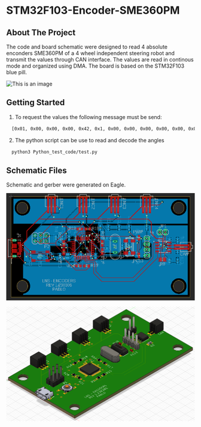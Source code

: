 # STM32F103-Encoder-SME360PM

## About The Project
The code and board schematic were designed to read 4 absolute enconders SME360PM of a 4 wheel independent steering robot and transmit the values through CAN interface. The values are read in continous mode and organized using DMA. The board is based on the STM32F103 blue pill.

![This is an image](images/real.png)


## Getting Started

1. To request the values the following message must be send:
```sh
  [0x01, 0x00, 0x00, 0x00, 0x42, 0x1, 0x00, 0x00, 0x00, 0x00, 0x00, 0x00, 0x00]
```

2. The python script can be use to read and decode the angles 
```sh
  python3 Python_test_code/test.py
```

## Schematic Files
Schematic and gerber were generated on Eagle.

![This is an image](images/board.png)

![This is an image](images/board3D.png)
